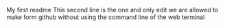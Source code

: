 My first readme
This second line is the one and only edit we are allowed to make form github without using the command line of the web terminal
